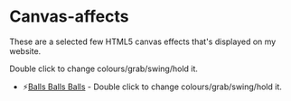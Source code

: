 # Canvas-affects
These are a selected few HTML5 canvas effects that's displayed on my website.


Double click to change colours/grab/swing/hold it.

 - ⚡<a href="https://github.com/Ruddernation-Designs/Canvas-affects/tree/main/balls2" target="_blank" title="Balls ball balls">Balls Balls Balls</a> - Double click to change colours/grab/swing/hold it.
